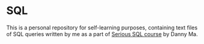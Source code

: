 # SQL

This is a personal repository for self-learning purposes, containing text files of SQL queries written by me as a part of [Serious SQL course](https://www.datawithdanny.com/) by Danny Ma. 
